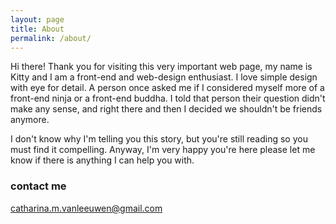 ```yaml
---
layout: page
title: About
permalink: /about/
---
```


Hi there! Thank you for visiting this very important web page, my name is Kitty and I am a front-end and web-design enthusiast. I love simple design with eye for detail. A person once asked me if I considered myself more of a front-end ninja or a front-end buddha. I told that person their question didn't make any sense, and right there and then I decided we shouldn't be friends anymore.

I don't know why I'm telling you this story, but you're still reading so you must find it compelling. Anyway, I'm very happy you're here please let me know if there is anything I can help you with.

### contact me

[catharina.m.vanleeuwen@gmail.com](mailto:catharina.m.vanleeuwen@gmail.com)
